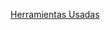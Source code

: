 [Herramientas Usadas](https://docs.google.com/document/d/1I6qLExUdncwVoKsDMoegG_yN2wLjCTBz3d0SDHcbOoE/edit?usp=sharing)
